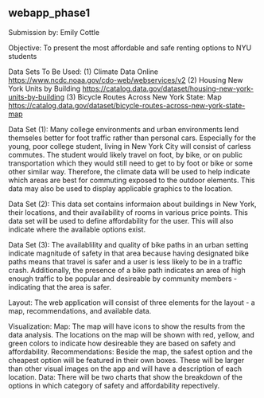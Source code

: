 ## webapp_phase1

Submission by: Emily Cottle

Objective: To present the most affordable and safe renting options to NYU students

Data Sets To Be Used:
    (1) Climate Data Online https://www.ncdc.noaa.gov/cdo-web/webservices/v2
    (2) Housing New York Units by Building https://catalog.data.gov/dataset/housing-new-york-units-by-building
    (3) Bicycle Routes Across New York State: Map https://catalog.data.gov/dataset/bicycle-routes-across-new-york-state-map
    
Data Set (1):
    Many college environments and urban environments lend themseles better for foot traffic rather than personal cars.
    Especially for the young, poor college student, living in New York City will consist of carless commutes. The student
    would likely travel on foot, by bike, or on public transportation which they would still need to get to by foot or 
    bike or some other similar way. Therefore, the climate data will be used to help indicate which areas are best for
    commuting exposed to the outdoor elements. This data may also be used to display applicable graphics to the location.
    
Data Set (2):
    This data set contains informaion about buildings in New York, their locations, and their availability of rooms in
    various price points. This data set will be used to define affordability for the user. This will also indicate where 
    the available options exist.
    
Data Set (3):
    The availablility and quality of bike paths in an urban setting indicate magnitude of safety in that area because
    having designated bike paths means that travel is safer and a user is less likely to be in a traffic crash. 
    Additionally, the presence of a bike path indicates an area of high enough traffic to be popular and desireable by
    community members - indicating that the area is safer.

Layout:
    The web application will consist of three elements for the layout - a map, recommendations, and available data.
    
Visualization:
    Map: 
        The map will have icons to show the results from the data analysis. The locations on the map will be shown
        with red, yellow, and green colors to indicate how desireable they are based on safety and affordability.
    Recommendations: 
        Beside the map, the safest option and the cheapest option will be featured in their own boxes. These will 
        be larger than other visual images on the app and will have a description of each location.
    Data:
        There will be two charts that show the breakdown of the options in which category of safety and affordability
        repectively.
